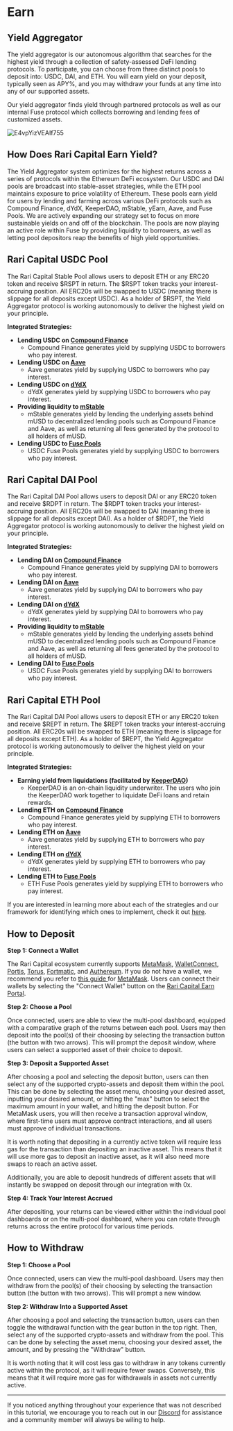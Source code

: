 # Earn
## Yield Aggregator

The yield aggregator is our autonomous algorithm that searches for the highest yield through a collection of safety-assessed DeFi lending protocols. To participate, you can choose from three distinct pools to deposit into: USDC, DAI, and ETH.  You will earn yield on your deposit, typically seen as APY%, and you may withdraw your funds at any time into any of our supported assets.

Our yield aggregator finds yield through partnered protocols as well as our internal Fuse protocol which collects borrowing and lending fees of customized assets.

![E4vpYizVEAIf755](https://user-images.githubusercontent.com/50163445/123555712-36a93300-d73c-11eb-870f-72ac74a2b87d.jpg)

## How Does Rari Capital Earn Yield?

The Yield Aggregator system optimizes for the highest returns across a series of protocols within the Ethereum DeFi ecosystem. Our USDC and DAI pools are broadcast into stable-asset strategies, while the ETH pool maintains exposure to price volatility of Ethereum. These pools earn yield for users by lending and farming across various DeFi protocols such as Compound Finance, dYdX, KeeperDAO, mStable, yEarn, Aave, and Fuse Pools. We are actively expanding our strategy set to focus on more sustainable yields on and off of the blockchain. The pools are now playing an active role within Fuse by providing liquidity to borrowers, as well as letting pool depositors reap the benefits of high yield opportunities.

## Rari Capital USDC Pool

The Rari Capital Stable Pool allows users to deposit ETH or any ERC20 token and receive $RSPT in return. The $RSPT token tracks your interest-accruing position. All ERC20s will be swapped to USDC (meaning there is slippage for all deposits except USDC). As a holder of $RSPT, the Yield Aggregator protocol is working autonomously to deliver the highest yield on your principle.

**Integrated Strategies:**

- **Lending USDC on [Compound Finance](https://compound.finance/)**
  - Compound Finance generates yield by supplying USDC to borrowers who pay interest. 
- **Lending USDC on [Aave](https://aave.com/)**
  - Aave generates yield by supplying USDC to borrowers who pay interest. 
- **Lending USDC on [dYdX](https://dydx.exchange/)**
  - dYdX generates yield by supplying USDC to borrowers who pay interest. 
- **Providing liquidity to [mStable](https://mstable.org/)**
  - mStable generates yield by lending the underlying assets behind mUSD to decentralized lending pools such as Compound Finance and Aave, as well as returning all fees generated by the protocol to all holders of mUSD. 
- **Lending USDC to [Fuse Pools](app.rari.capital/fuse)**
  - USDC Fuse Pools generates yield by supplying USDC to borrowers who pay interest. 

## Rari Capital DAI Pool

The Rari Capital DAI Pool allows users to deposit DAI or any ERC20 token and receive $RDPT in return. The $RDPT token tracks your interest-accruing position. All ERC20s will be swapped to DAI (meaning there is slippage for all deposits except DAI). As a holder of $RDPT, the Yield Aggregator protocol is working autonomously to deliver the highest yield on your principle.

**Integrated Strategies:**

- **Lending DAI on [Compound Finance](https://compound.finance/)**
  - Compound Finance generates yield by supplying DAI to borrowers who pay interest. 
- **Lending DAI on [Aave](https://aave.com/)**
  - Aave generates yield by supplying DAI to borrowers who pay interest. 
- **Lending DAI on [dYdX](https://dydx.exchange/)**
  - dYdX generates yield by supplying DAI to borrowers who pay interest. 
- **Providing liquidity to [mStable](https://mstable.org/)**
  - mStable generates yield by lending the underlying assets behind mUSD to decentralized lending pools such as Compound Finance and Aave, as well as returning all fees generated by the protocol to all holders of mUSD. 
- **Lending DAI to [Fuse Pools](app.rari.capital/fuse)**
  - USDC Fuse Pools generates yield by supplying DAI to borrowers who pay interest. 



## Rari Capital ETH Pool

The Rari Capital DAI Pool allows users to deposit ETH or any ERC20 token and receive $REPT in return. The $REPT token tracks your interest-accruing position. All ERC20s will be swapped to ETH (meaning there is slippage for all deposits except ETH). As a holder of $REPT, the Yield Aggregator protocol is working autonomously to deliver the highest yield on your principle.

**Integrated Strategies:**

- **Earning yield from liquidations (facilitated by [KeeperDAO](https://app.keeperdao.com/))**
  - KeeperDAO is an on-chain liquidity underwriter. The users who join the KeeperDAO work together to liquidate DeFi loans and retain rewards. 
- **Lending ETH on [Compound Finance](https://compound.finance/)**
  - Compound Finance generates yield by supplying ETH to borrowers who pay interest. 
- **Lending ETH on [Aave](https://aave.com/)**
  - Aave generates yield by supplying ETH to borrowers who pay interest. 
- **Lending ETH on [dYdX](https://dydx.exchange/)**
  - dYdX generates yield by supplying ETH to borrowers who pay interest. 
- **Lending ETH to [Fuse Pools](app.rari.capital/fuse)**
  - ETH Fuse Pools generates yield by supplying ETH to borrowers who pay interest. 

If you are interested in learning more about each of the strategies and our framework for identifying which ones to implement, check it out [here](https://www.notion.so/Rari-Strategy-Assessment-Framework-2d1edffcf80f4750973f6e90e97b70a4).

## How to Deposit

**Step 1: Connect a Wallet**

The Rari Capital ecosystem currently supports [MetaMask](metamask.io), [WalletConnect](walletconnect.org), [Portis](portis.io), [Torus](https://tor.us/), [Fortmatic](https://fortmatic.com/), and [Authereum](https://authereum.com/). If you do not have a wallet, we recommend you refer to [this guide ](https://metamask.zendesk.com/hc/en-us/articles/360015489531-Getting-Started-With-MetaMask-Part-1)for [MetaMask](Metamask.io). Users can connect their wallets by selecting the "Connect Wallet" button on the [Rari Capital Earn Portal](https://app.rari.capital/Earn).

**Step 2: Choose a Pool**

Once connected, users are able to view the multi-pool dashboard, equipped with a comparative graph of the returns between each pool. Users may then deposit into the pool(s) of their choosing by selecting the transaction button (the button with two arrows). This will prompt the deposit window, where users can select a supported asset of their choice to deposit.

**Step 3: Deposit a Supported Asset**

After choosing a pool and selecting the deposit button, users can then select any of the supported crypto-assets and deposit them within the pool. This can be done by selecting the asset menu, choosing your desired asset, inputting your desired amount, or hitting the "max" button to select the maximum amount in your wallet, and hitting the deposit button. For MetaMask users, you will then receive a transaction approval window, where first-time users must approve contract interactions, and all users must approve of individual transactions.

It is worth noting that depositing in a currently active token will require less gas for the transaction than depositing an inactive asset. This means that it will use more gas to deposit an inactive asset, as it will also need more swaps to reach an active asset.

Additionally, you are able to deposit hundreds of different assets that will instantly be swapped on deposit through our integration with 0x.

**Step 4: Track Your Interest Accrued**

After depositing, your returns can be viewed either within the individual pool dashboards or on the multi-pool dashboard, where you can rotate through returns across the entire protocol for various time periods.

## How to Withdraw

**Step 1: Choose a Pool**

Once connected, users can view the multi-pool dashboard. Users may then withdraw from the pool(s) of their choosing by selecting the transaction button (the button with two arrows). This will prompt a new window.

**Step 2: Withdraw Into a Supported Asset**

After choosing a pool and selecting the transaction button, users can then toggle the withdrawal function with the gear button in the top right. Then, select any of the supported crypto-assets and withdraw from the pool. This can be done by selecting the asset menu, choosing your desired asset, the amount, and by pressing the "Withdraw" button.

It is worth noting that it will cost less gas to withdraw in any tokens currently active within the protocol, as it will require fewer swaps. Conversely, this means that it will require more gas for withdrawals in assets not currently active.

------

If you noticed anything throughout your experience that was not described in this tutorial, we encourage you to reach out in our [Discord](Discord.xjfjfjdf) for assistance and a community member will always be wiling to help.